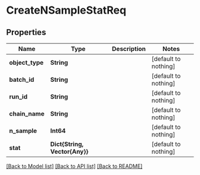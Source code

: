 # CreateNSampleStatReq


## Properties
Name | Type | Description | Notes
------------ | ------------- | ------------- | -------------
**object_type** | **String** |  | [default to nothing]
**batch_id** | **String** |  | [default to nothing]
**run_id** | **String** |  | [default to nothing]
**chain_name** | **String** |  | [default to nothing]
**n_sample** | **Int64** |  | [default to nothing]
**stat** | **Dict{String, Vector{Any}}** |  | [default to nothing]


[[Back to Model list]](../README.md#models) [[Back to API list]](../README.md#api-endpoints) [[Back to README]](../README.md)


